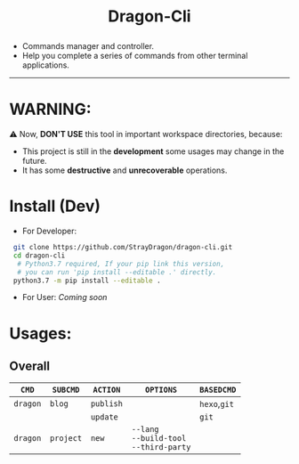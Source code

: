 # <p align="center"> Dragon-Cli </p>

- Commands manager and controller.
- Help you complete a series of commands from other terminal applications.
---

# **WARNING**: 
:warning: Now, **DON'T USE** this tool in important workspace directories, because:
- This project is still in the **development** some usages may change in the future.
- It has some **destructive** and **unrecoverable** operations.

# Install (Dev)
- For Developer:
```bash
 git clone https://github.com/StrayDragon/dragon-cli.git
 cd dragon-cli
  # Python3.7 required, If your pip link this version, 
  # you can run 'pip install --editable .' directly. 
 python3.7 -m pip install --editable . 
```
- For User:
 *Coming soon*
# Usages:
## Overall
  |`CMD`|`SUBCMD`|`ACTION`|`OPTIONS`| `BASEDCMD` |
  |---|---|---|---|---|
  |`dragon`| `blog` | `publish` | | `hexo`,`git` |
  |  |  | `update`|  | `git` | 
  |`dragon`| `project` | `new` | `--lang`<br> `--build-tool`<br> `--third-party`|  |

